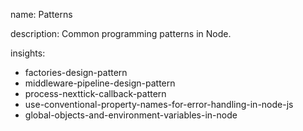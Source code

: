 name: Patterns

description: Common programming patterns in Node. 

insights:
  - factories-design-pattern
  - middleware-pipeline-design-pattern
  - process-nexttick-callback-pattern
  - use-conventional-property-names-for-error-handling-in-node-js
  - global-objects-and-environment-variables-in-node